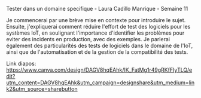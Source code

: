 Tester dans un domaine specifique - Laura Cadillo Manrique - Semaine 11

Je commencerai par une brève mise en contexte pour introduire le sujet. Ensuite, j'expliquerai comment réduire l'effort de test des logiciels pour les systèmes IoT, en soulignant l'importance d'identifier les problèmes pour eviter des incidents en production, avec des exemples. Je parlerai également des particularités des tests de logiciels dans le domaine de l'IoT, ainsi que de l'automatisation et de la gestion de la compatibilité des tests. <br>

Link diapos: https://www.canva.com/design/DAGV8hqEAhk/IK_FatMg1r49gRKfFIyTLQ/edit?utm_content=DAGV8hqEAhk&utm_campaign=designshare&utm_medium=link2&utm_source=sharebutton 

